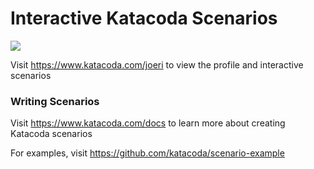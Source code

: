 # Interactive Katacoda Scenarios

[![](http://shields.katacoda.com/katacoda/joeri/count.svg)](https://www.katacoda.com/joeri "Get your profile on Katacoda.com")

Visit https://www.katacoda.com/joeri to view the profile and interactive scenarios

### Writing Scenarios
Visit https://www.katacoda.com/docs to learn more about creating Katacoda scenarios

For examples, visit https://github.com/katacoda/scenario-example
